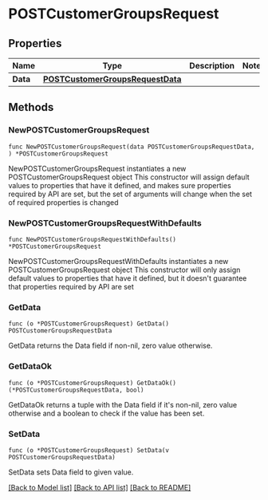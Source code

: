 # POSTCustomerGroupsRequest

## Properties

Name | Type | Description | Notes
------------ | ------------- | ------------- | -------------
**Data** | [**POSTCustomerGroupsRequestData**](POSTCustomerGroupsRequestData.md) |  | 

## Methods

### NewPOSTCustomerGroupsRequest

`func NewPOSTCustomerGroupsRequest(data POSTCustomerGroupsRequestData, ) *POSTCustomerGroupsRequest`

NewPOSTCustomerGroupsRequest instantiates a new POSTCustomerGroupsRequest object
This constructor will assign default values to properties that have it defined,
and makes sure properties required by API are set, but the set of arguments
will change when the set of required properties is changed

### NewPOSTCustomerGroupsRequestWithDefaults

`func NewPOSTCustomerGroupsRequestWithDefaults() *POSTCustomerGroupsRequest`

NewPOSTCustomerGroupsRequestWithDefaults instantiates a new POSTCustomerGroupsRequest object
This constructor will only assign default values to properties that have it defined,
but it doesn't guarantee that properties required by API are set

### GetData

`func (o *POSTCustomerGroupsRequest) GetData() POSTCustomerGroupsRequestData`

GetData returns the Data field if non-nil, zero value otherwise.

### GetDataOk

`func (o *POSTCustomerGroupsRequest) GetDataOk() (*POSTCustomerGroupsRequestData, bool)`

GetDataOk returns a tuple with the Data field if it's non-nil, zero value otherwise
and a boolean to check if the value has been set.

### SetData

`func (o *POSTCustomerGroupsRequest) SetData(v POSTCustomerGroupsRequestData)`

SetData sets Data field to given value.



[[Back to Model list]](../README.md#documentation-for-models) [[Back to API list]](../README.md#documentation-for-api-endpoints) [[Back to README]](../README.md)


